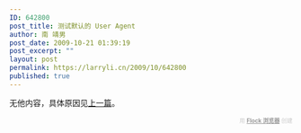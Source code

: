 ```yaml
---
ID: 642800
post_title: 测试默认的 User Agent
author: 南 靖男
post_date: 2009-10-21 01:39:19
post_excerpt: ""
layout: post
permalink: https://larryli.cn/2009/10/642800
published: true
---
```

无他内容，具体原因见<a href="https://larryli.cn/2009/10/21/642799">上一篇</a>。
  <div class="flockcredit" style="text-align: right; color: #CCC; font-size: x-small;">用 <a href="http://www.flock.com/blogged-with-flock" style="color: #999; font-weight: bold;" target="_new" title="Flock 浏览器">Flock 浏览器</a> 创建</div>